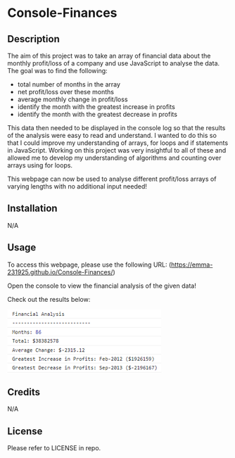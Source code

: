 # Console-Finances

## Description

The aim of this project was to take an array of financial data about the monthly profit/loss of a company and use JavaScript to analyse the data. The goal was to find the following:
- total number of months in the array
- net profit/loss over these months
- average monthly change in profit/loss
- identify the month with the greatest increase in profits
- identify the month with the greatest decrease in profits

This data then needed to be displayed in the console log so that the results of the analysis were easy to read and understand. I wanted to do this so that I could improve my understanding of arrays, for loops and if statements in JavaScript. Working on this project was very insightful to all of these and allowed me to develop my understanding of algorithms and counting over arrays using for loops.

This webpage can now be used to analyse different profit/loss arrays of varying lengths with no additional input needed! 

## Installation

N/A

## Usage

To access this webpage, please use the following URL: (https://emma-231925.github.io/Console-Finances/)

Open the console to view the financial analysis of the given data!

Check out the results below: 

![console log showing results](results.png)

## Credits

N/A

## License

Please refer to LICENSE in repo.